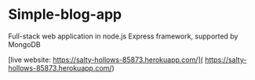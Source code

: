 # Simple-blog-app
Full-stack web application in node.js Express framework, supported by MongoDB

[live website:  https://salty-hollows-85873.herokuapp.com/]( https://salty-hollows-85873.herokuapp.com/)
